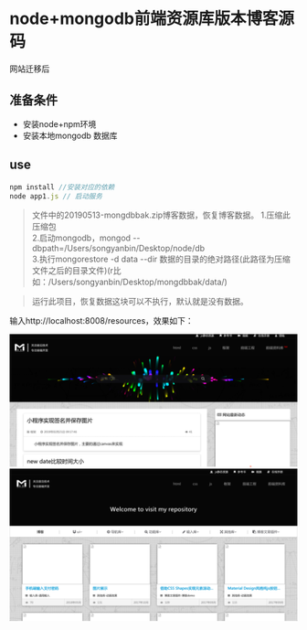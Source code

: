 # node+mongodb前端资源库版本博客源码
网站迁移后

## 准备条件
+ 安装node+npm环境
+ 安装本地mongodb 数据库

## use
```javascript
npm install //安装对应的依赖
node app1.js // 启动服务
```
> 文件中的20190513-mongdbbak.zip博客数据，恢复博客数据。
  1.压缩此压缩包    
  2.启动mongodb，mongod --dbpath=/Users/songyanbin/Desktop/node/db   
  3.执行mongorestore -d data --dir 数据的目录的绝对路径(此路径为压缩文件之后的目录文件)(r比如：/Users/songyanbin/Desktop/mongdbbak/data/)   

> 运行此项目，恢复数据这块可以不执行，默认就是没有数据。

输入http://localhost:8008/resources，效果如下：

![blockchain](https://raw.githubusercontent.com/xiaosongread/node/master/img-folder/node-1.png)
![blockchain](https://raw.githubusercontent.com/xiaosongread/node/master/img-folder/node-2.png)
